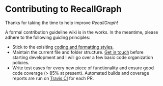 # Contributing to RecallGraph

Thanks for taking the time to help improve _RecallGraph_!

A formal contribution guideline wiki is in the works. In the meantime, please adhere to the following guiding principles:

- Stick to the exisiting [coding and formatting styles](https://standardjs.com/),
- Maintain the current file and folder structure. [Get in touch](https://gitter.im/RecallGraph/community) before starting development and I will go over a few basic code organization policies.
- Write test cases for every new piece of functionality and ensure good code coverage (> 85% at present). Automated builds and coverage reports are run on [Travis CI](https://travis-ci.org/github/RecallGraph/RecallGraph) for each PR.
